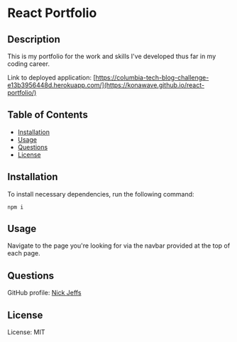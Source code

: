 # React Portfolio

## Description 

This is my portfolio for the work and skills I've developed thus far in my coding career.

Link to deployed application: [https://columbia-tech-blog-challenge-e13b3956448d.herokuapp.com/](https://konawave.github.io/react-portfolio/)


## Table of Contents

- [Installation](#installation)
- [Usage](#usage)
- [Questions](#questions)
- [License](#license)

## Installation

To install necessary dependencies, run the following command:

```npm i```

## Usage

Navigate to the page you're looking for via the navbar provided at the top of each page.

## Questions
GitHub profile: [Nick Jeffs](https://github.com/konawave)

## License 
License: MIT
